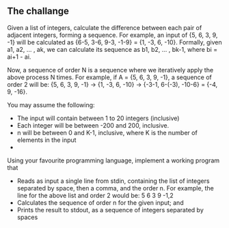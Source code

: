 ## The challange
Given a list of integers, calculate the difference between each pair of adjacent integers, forming a sequence.
For example, an input of {5, 6, 3, 9, -1} will be calculated as {6-5, 3-6, 9-3, -1-9} = {1, -3, 6, -10}.
Formally, given a1, a2, ... , ak, we can calculate its sequence as b1, b2, ... , bk-1, where bi = ai+1 - ai.

Now, a sequence of order N is a sequence where we iteratively apply the above process N times.
For example, if A = {5, 6, 3, 9, -1}, a sequence of order 2 will be: {5, 6, 3, 9, -1} -> {1, -3, 6, -10} -> {-3-1, 6-(-3), -10-6} = {-4, 9, -16}.

You may assume the following:
-	The input will contain between 1 to 20 integers (inclusive)
-	Each integer will be between -200 and 200, inclusive.
-	n will be between 0 and K-1, inclusive, where K is the number of elements in the input
-
Using your favourite programming language, implement a working program that
-	Reads as input a single line from stdin, containing the list of integers separated by space, then a comma, and the order n.
For example, the line for the above list and order 2 would be:
5 6 3 9 -1,2
-	Calculates the sequence of order n for the given input; and
-	Prints the result to stdout, as a sequence of integers separated by spaces
